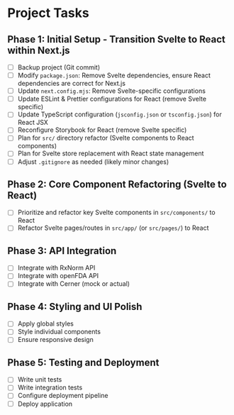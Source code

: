 # Project Tasks

## Phase 1: Initial Setup - Transition Svelte to React within Next.js
- [ ] Backup project (Git commit)
- [ ] Modify `package.json`: Remove Svelte dependencies, ensure React dependencies are correct for Next.js
- [ ] Update `next.config.mjs`: Remove Svelte-specific configurations
- [ ] Update ESLint & Prettier configurations for React (remove Svelte specific)
- [ ] Update TypeScript configuration (`jsconfig.json` or `tsconfig.json`) for React JSX
- [ ] Reconfigure Storybook for React (remove Svelte specific)
- [ ] Plan for `src/` directory refactor (Svelte components to React components)
- [ ] Plan for Svelte store replacement with React state management
- [ ] Adjust `.gitignore` as needed (likely minor changes)

## Phase 2: Core Component Refactoring (Svelte to React)
- [ ] Prioritize and refactor key Svelte components in `src/components/` to React
- [ ] Refactor Svelte pages/routes in `src/app/` (or `src/pages/`) to React

## Phase 3: API Integration
- [ ] Integrate with RxNorm API
- [ ] Integrate with openFDA API
- [ ] Integrate with Cerner (mock or actual)

## Phase 4: Styling and UI Polish
- [ ] Apply global styles
- [ ] Style individual components
- [ ] Ensure responsive design

## Phase 5: Testing and Deployment
- [ ] Write unit tests
- [ ] Write integration tests
- [ ] Configure deployment pipeline
- [ ] Deploy application 
